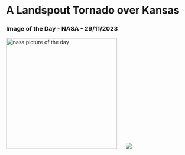 # A Landspout Tornado over Kansas
### Image of the Day - NASA - 29/11/2023
<img src="https://apod.nasa.gov/apod/image/2311/LowerLandspout_Hannon_960.jpg" alt="nasa picture of the day" width="300"/>&nbsp; &nbsp; &nbsp; <img src="https://github-readme-streak-stats.herokuapp.com/?user=tempo-riz&theme=synthwave" >



  
